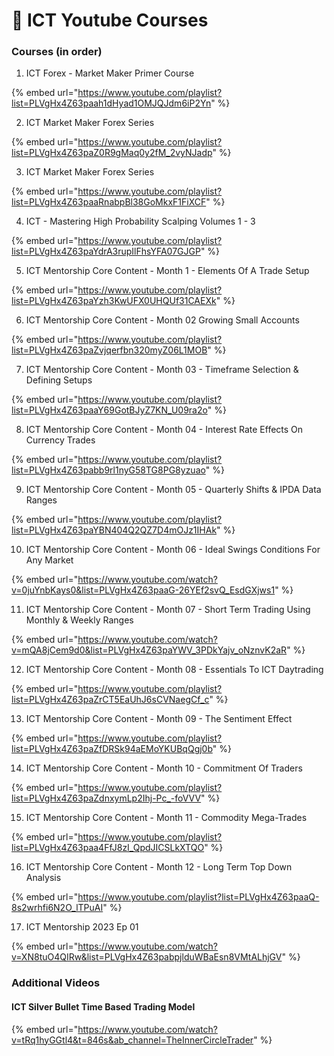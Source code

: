 # 🧢 ICT Youtube Courses

### Courses (in order)

1. ICT Forex - Market Maker Primer Course

{% embed url="https://www.youtube.com/playlist?list=PLVgHx4Z63paah1dHyad1OMJQJdm6iP2Yn" %}



2. ICT Market Maker Forex Series

{% embed url="https://www.youtube.com/playlist?list=PLVgHx4Z63paZ0R9gMaq0y2fM_2vyNJadp" %}

3. ICT Market Maker Forex Series

{% embed url="https://www.youtube.com/playlist?list=PLVgHx4Z63paaRnabpBl38GoMkxF1FiXCF" %}



4. ICT - Mastering High Probability Scalping Volumes 1 - 3

{% embed url="https://www.youtube.com/playlist?list=PLVgHx4Z63paYdrA3rupIlFhsYFA07GJGP" %}

5. ICT Mentorship Core Content - Month 1 - Elements Of A Trade Setup

{% embed url="https://www.youtube.com/playlist?list=PLVgHx4Z63paYzh3KwUFX0UHQUf31CAEXk" %}

6. ICT Mentorship Core Content - Month 02 Growing Small Accounts

{% embed url="https://www.youtube.com/playlist?list=PLVgHx4Z63paZvjqerfbn320myZ06L1MOB" %}

7. ICT Mentorship Core Content - Month 03 - Timeframe Selection & Defining Setups

{% embed url="https://www.youtube.com/playlist?list=PLVgHx4Z63paaY69GotBJyZ7KN_U09ra2o" %}

8. ICT Mentorship Core Content - Month 04 - Interest Rate Effects On Currency Trades

{% embed url="https://www.youtube.com/playlist?list=PLVgHx4Z63pabb9rl1nyG58TG8PG8yzuao" %}

9. ICT Mentorship Core Content - Month 05 - Quarterly Shifts & IPDA Data Ranges

{% embed url="https://www.youtube.com/playlist?list=PLVgHx4Z63paYBN404Q2QZ7D4mOJz1IHAk" %}

10. ICT Mentorship Core Content - Month 06 - Ideal Swings Conditions For Any Market

{% embed url="https://www.youtube.com/watch?v=0juYnbKays0&list=PLVgHx4Z63paaG-26YEf2svQ_EsdGXjws1" %}

11. ICT Mentorship Core Content - Month 07 - Short Term Trading Using Monthly & Weekly Ranges

{% embed url="https://www.youtube.com/watch?v=mQA8jCem9d0&list=PLVgHx4Z63paYWV_3PDkYajv_oNznvK2aR" %}

12. ICT Mentorship Core Content - Month 08 - Essentials To ICT Daytrading

{% embed url="https://www.youtube.com/playlist?list=PLVgHx4Z63paZrCT5EaUhJ6sCVNaegCf_c" %}

13. ICT Mentorship Core Content - Month 09 - The Sentiment Effect

{% embed url="https://www.youtube.com/playlist?list=PLVgHx4Z63paZfDRSk94aEMoYKUBqQgj0b" %}

14. ICT Mentorship Core Content - Month 10 - Commitment Of Traders

{% embed url="https://www.youtube.com/playlist?list=PLVgHx4Z63paZdnxymLp2Ihj-Pc_-foVVV" %}

15. ICT Mentorship Core Content - Month 11 - Commodity Mega-Trades

{% embed url="https://www.youtube.com/playlist?list=PLVgHx4Z63paa4FfJ8zI_QpdJICSLkXTQO" %}

16. ICT Mentorship Core Content - Month 12 - Long Term Top Down Analysis

{% embed url="https://www.youtube.com/playlist?list=PLVgHx4Z63paaQ-8s2wrhfi6N2O_lTPuAI" %}

17. ICT Mentorship 2023 Ep 01

{% embed url="https://www.youtube.com/watch?v=XN8tuO4QIRw&list=PLVgHx4Z63pabpjlduWBaEsn8VMtALhjGV" %}

### Additional Videos

#### ICT Silver Bullet Time Based Trading Model

{% embed url="https://www.youtube.com/watch?v=tRq1hyGGtl4&t=846s&ab_channel=TheInnerCircleTrader" %}
